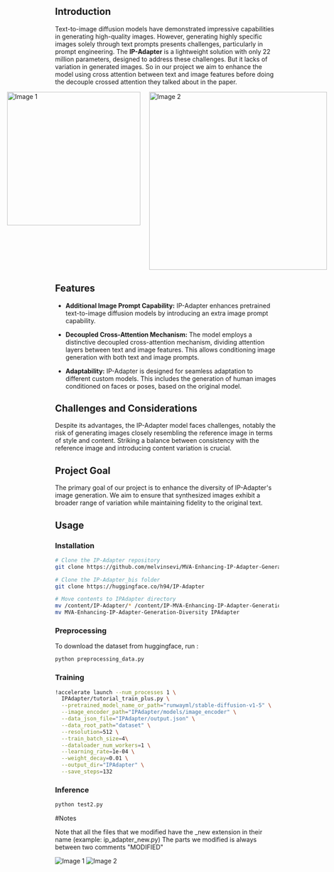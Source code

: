 ## Introduction

Text-to-image diffusion models have demonstrated impressive capabilities in generating high-quality images. However, generating highly specific images solely through text prompts presents challenges, particularly in prompt engineering. The **IP-Adapter** is a lightweight solution with only 22 million parameters, designed to address these challenges. But it lacks of variation in generated images. So in our project we aim to enhance the model using cross attention between text and image features before doing the decouple crossed attention they talked about in the paper.

<div style="display:flex; justify-content:center;">
    <img src="https://github.com/melvinsevi/MVA-Enhancing-IP-Adapter-Generation-Diversity/blob/main/Diagramme_features.png" alt="Image 1" width="300" style="margin-right: 20px;">
    <img src="https://github.com/melvinsevi/MVA-Enhancing-IP-Adapter-Generation-Diversity/blob/main/Capture%20d'%C3%A9cran%202024-01-16%20030415.png" alt="Image 2" width="400">
</div>

## Features

- **Additional Image Prompt Capability:** IP-Adapter enhances pretrained text-to-image diffusion models by introducing an extra image prompt capability.
  
- **Decoupled Cross-Attention Mechanism:** The model employs a distinctive decoupled cross-attention mechanism, dividing attention layers between text and image features. This allows conditioning image generation with both text and image prompts.

- **Adaptability:** IP-Adapter is designed for seamless adaptation to different custom models. This includes the generation of human images conditioned on faces or poses, based on the original model.

## Challenges and Considerations

Despite its advantages, the IP-Adapter model faces challenges, notably the risk of generating images closely resembling the reference image in terms of style and content. Striking a balance between consistency with the reference image and introducing content variation is crucial.

## Project Goal

The primary goal of our project is to enhance the diversity of IP-Adapter's image generation. We aim to ensure that synthesized images exhibit a broader range of variation while maintaining fidelity to the original text.

## Usage

### Installation

```bash
# Clone the IP-Adapter repository
git clone https://github.com/melvinsevi/MVA-Enhancing-IP-Adapter-Generation-Diversity

# Clone the IP-Adapter_bis folder
git clone https://huggingface.co/h94/IP-Adapter

# Move contents to IPAdapter directory
mv /content/IP-Adapter/* /content/IP-MVA-Enhancing-IP-Adapter-Generation-Diversity/
mv MVA-Enhancing-IP-Adapter-Generation-Diversity IPAdapter

```

### Preprocessing

To download the dataset from huggingface, run :

```bash
python preprocessing_data.py
```

### Training

```bash
!accelerate launch --num_processes 1 \
  IPAdapter/tutorial_train_plus.py \
  --pretrained_model_name_or_path="runwayml/stable-diffusion-v1-5" \
  --image_encoder_path="IPAdapter/models/image_encoder" \
  --data_json_file="IPAdapter/output.json" \
  --data_root_path="dataset" \
  --resolution=512 \
  --train_batch_size=4\
  --dataloader_num_workers=1 \
  --learning_rate=1e-04 \
  --weight_decay=0.01 \
  --output_dir="IPAdapter" \
  --save_steps=132
```

### Inference

```bash
python test2.py
```

#Notes

Note that all the files that we modified have the _new extension in their name (example: ip_adapter_new.py)
The parts we modified is always between two comments "MODIFIED"

![Image 1](https://github.com/melvinsevi/MVA-Enhancing-IP-Adapter-Generation-Diversity/blob/main/figures/285_feature_lambda_1_46.png) ![Image 2](https://github.com/melvinsevi/MVA-Enhancing-IP-Adapter-Generation-Diversity/blob/main/figures/285_trained_cross__feature_lambda_0.5_0.05_3epochs_3.png)

